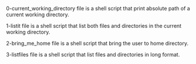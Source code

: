  0-current_working_directory file is a shell script that print absolute path of a current working directory.

1-listit file is a shell script that list both files and directories in the current working directory.

2-bring_me_home file is a shell script that bring the user to home directory.

3-listfiles file is a shell script that list files and directories in long format.
